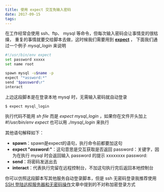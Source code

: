 ```yaml
---
title: 使用 expect 交互免输入密码
date: 2017-09-15
tags:
---
```



在工作经常会使用 ssh、ftp、 mysql 等命令，但每次输入密码会让事情变的很枯燥，
重复的事情就要交给脚本去做，这时候我们需要用到 **[expect](http://expect.sourceforge.net/)** ，
下面我们通过一个例子 *mysql_login* 来说明

```bash
#!/usr/bin/env expect
set password xxxxx
set name root

spawn mysql -u$name -p
expect "*assword:*"
send "$password\r"
interact
```
上边这段脚本是在登录本地 mysql 时，无需输入密码就自动登录
```bash
$ expect mysql_login
```
执行代码不能用 *sh file* 而是 *expect mysql_login* ，如果你在文件开头加上 *#!/usr/bin/env expect* 也可以用 *./mysql_login* 来执行

其他语句解释如下：

- **spawn**：spawn是expect的语句，执行命令前都要加这句
- **expect "*assword:*"**：这句意思是交互获取是否返回 password：关键字，因为在执行 mysql 时会返回输入 password 的提示 xxxxxxxx password:
- **send**：将密码发送出去
- **interact**：代表执行完留在远程控制台，不加这句执行完后返回本地控制台

你可以仿照这段脚本写其他服务自动登录脚本，但是 ssh 无密码登录我推荐使用[SSH 登陆远程服务器和无密码操作](/linux/2017/08/23/ssh)文章中提到的不对称加密登录方式
